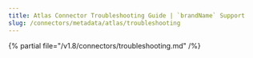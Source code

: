 ```yaml
---
title: Atlas Connector Troubleshooting Guide | `brandName` Support
slug: /connectors/metadata/atlas/troubleshooting
---
```


{% partial file="/v1.8/connectors/troubleshooting.md" /%}
